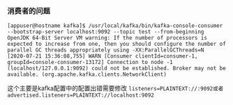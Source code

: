 ### 消费者的问题
```
[appuser@hostname kafka]$ /usr/local/kafka/bin/kafka-console-consumer --bootstrap-server localhost:9092 --topic test --from-beginning
OpenJDK 64-Bit Server VM warning: If the number of processors is expected to increase from one, then you should configure the number of parallel GC threads appropriately using -XX:ParallelGCThreads=N
[2020-07-21 15:36:08,755] WARN [Consumer clientId=consumer-1, groupId=console-consumer-13172] Connection to node -1 (localhost/127.0.0.1:9092) could not be established. Broker may not be available. (org.apache.kafka.clients.NetworkClient)
```
这个主要是kafka配置中的配置出错需要修改
`listeners=PLAINTEXT://:9092或者advertised.listeners=PLAINTEXT://localhost:9092`

